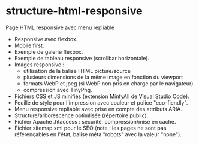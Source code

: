 # structure-html-responsive

Page HTML responsive avec menu repliable

- Responsive avec flexbox.
- Mobile first.
- Exemple de galerie flexbox.
- Exemple de tableau responsive (scrollbar horizontale).
- Images responsive :
  - utilisation de la balise HTML picture/source
  - plusieurs dimensions de la même image en fonction du viewport
  - formats WebP et jpeg (si WebP non pris en charge par le navigateur)
  - compression avec TinyPng.
- Fichiers CSS et JS minifiés (extension MinfyAll de Visual Studio Code).
- Feuille de style pour l'impression avec couleur et police "eco-fiendly".
- Menu responsive repliable avec prise en compte des attributs ARIA.
- Structure/arborescence optimlisée (répertoire public).
- Fichier Apache .htaccess : sécurité, compression/mise en cache.
- Fichier sitemap.xml pour le SEO (note : les pages ne sont pas référençables en l'état, balise méta "robots" avec la valeur "none").
